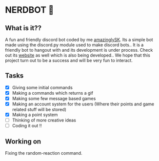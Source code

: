# NERDBOT 🤖

## What is it??

A fun and friendly discord bot coded by me [amazinglySK](www.github.com/amzinglySK). Its a simple bot made using the discord.py module used to make discord bots.. It is a friendly bot to hangout with and its development is under process. Check out its [website](https://amazinglysk.github.io/nerd-bot-website/) as well which is also being developed.. We hope that this project turn out to be a success and will be very fun to interact.

## Tasks

- [x] Giving some initial commands
- [x] Making a commands which returns a gif
- [x] Making some few message based games
- [x] Making an account system for the users (Where their points and game related stuff will be stored)
- [x] Making a point system
- [ ] Thinking of more creative ideas
- [ ] Coding it out !!

## Working on

Fixing the random-reaction command.
